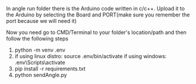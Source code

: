 In angle run folder there is the Arduino code written in c/c++. Upload it to the Arduino by selecting the Board and PORT(make sure you remember the port because we will need it)

Now you need go to CMD/Terminal to your folder's location/path and then follow the following steps

1. python -m venv .env
2. if using linux distro:
     source .env/bin/activate
   if using windows:
     .env\Scripts\activate
4. pip install -r requirements.txt
5. python sendAngle.py
